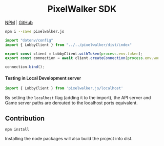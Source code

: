 
<center><h1>PixelWalker SDK</h1></center>

[NPM](https://www.npmjs.com/package/pixelwalker.js) | [GitHub](https://github.com/Anatoly03/pixelwalker.js)

```sh
npm i --save pixelwalker.js
```

```ts
import "dotenv/config"
import { LobbyClient } from "../../pixelwalker/dist/index"

export const client = LobbyClient.withToken(process.env.token);
export const connection = await client.createConnection(process.env.world_id);

connection.bind();
```

#### Testing in Local Development server

```ts
import { LobbyClient } from 'pixelwalker.js/localhost'
```

By setting the `localhost` flag (adding it to the import), the API server and Game server paths are derouted to the localhost ports equivalent.

## Contribution

```
npm install
```

Installing the node packages will also build the project into dist.
